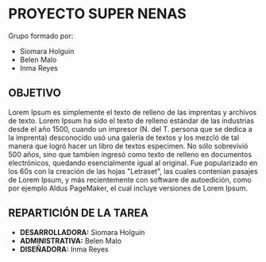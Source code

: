 PROYECTO SUPER NENAS
============

Grupo formado por:
+ Siomara Holguin
+ Belen Malo
+ Inma Reyes


## OBJETIVO

Lorem Ipsum es simplemente el texto de relleno de las imprentas y archivos de texto. 
Lorem Ipsum ha sido el texto de relleno estándar de las industrias desde el año 1500, cuando un impresor 
(N. del T. persona que se dedica a la imprenta) desconocido usó una galería de textos y los mezcló de tal manera que 
logró hacer un libro de textos especimen. No sólo sobrevivió 500 años, sino que tambien ingresó como texto de relleno 
en documentos electrónicos, quedando esencialmente igual al original. Fue popularizado en los 60s con la creación de las 
hojas "Letraset", las cuales contenian pasajes de Lorem Ipsum, y más recientemente con software de autoedición, como por
ejemplo Aldus PageMaker, el cual incluye versiones de Lorem Ipsum.


## REPARTICIÓN DE LA TAREA


+ **DESARROLLADORA:** Siomara Holguin
+ **ADMINISTRATIVA:** Belen Malo
+ **DISEÑADORA:** Inma Reyes
